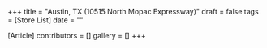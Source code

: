+++
title = "Austin, TX (10515 North Mopac Expressway)"
draft = false
tags = [Store List]
date = ""

[Article]
contributors = []
gallery = []
+++